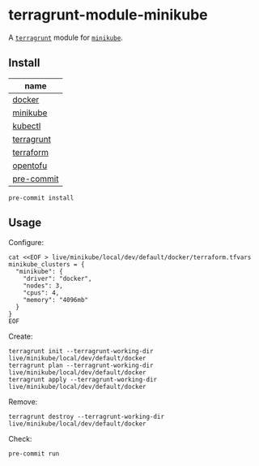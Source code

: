 # terragrunt-module-minikube

A [`terragrunt`](https://github.com/gruntwork-io/terragrunt) module for [`minikube`](https://github.com/kubernetes/minikube).

## Install

| name                                                      |
|-----------------------------------------------------------|
| [docker](https://github.com/docker)                       |
| [minikube](https://github.com/kubernetes/minikube)        |
| [kubectl](https://github.com/kubernetes/kubectl)          |
| [terragrunt](https://github.com/gruntwork-io/terragrunt)  |
| [terraform](https://github.com/hashicorp/terraform)       |
| [opentofu](https://github.com/opentofu/opentofu)          |
| [pre-commit](https://github.com/pre-commit/pre-commit)    |

```shell
pre-commit install
```

## Usage

Configure:
```shell
cat <<EOF > live/minikube/local/dev/default/docker/terraform.tfvars
minikube_clusters = {
  "minikube": {
    "driver": "docker",
    "nodes": 3,
    "cpus": 4,
    "memory": "4096mb"
  }
}
EOF
```

Create:
```shell
terragrunt init --terragrunt-working-dir live/minikube/local/dev/default/docker
terragrunt plan --terragrunt-working-dir live/minikube/local/dev/default/docker
terragrunt apply --terragrunt-working-dir live/minikube/local/dev/default/docker
```

Remove:
```shell
terragrunt destroy --terragrunt-working-dir live/minikube/local/dev/default/docker
```

Check:
```shell
pre-commit run
```
